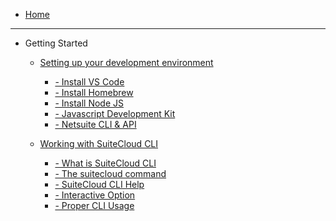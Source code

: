 - [Home](/)

<hr />

- Getting Started

    - [Setting up your development environment](/getting-started/setting-up-your-environment.md#top)
        - [- Install VS Code](/getting-started/setting-up-your-environment.md#vs-code)
        - [- Install Homebrew](/getting-started/setting-up-your-environment.md#homebrew)
        - [- Install Node JS](/getting-started/setting-up-your-environment.md#node-js)
        - [- Javascript Development Kit](/getting-started/setting-up-your-environment.md#jdk)
        - [- Netsuite CLI & API](/getting-started/setting-up-your-environment.md#netsuite-cli)

    - [Working with SuiteCloud CLI](/getting-started/working-with-suitecloud-cli.md#top)
        - [- What is SuiteCloud CLI](/getting-started/working-with-suitecloud-cli.md#what-is-cli)
        - [- The suitecloud command](/getting-started/working-with-suitecloud-cli.md#suitecloud-command)
        - [- SuiteCloud CLI Help](/getting-started/working-with-suitecloud-cli.md#help)
        - [- Interactive Option](/getting-started/working-with-suitecloud-cli.md#interactive)
        - [- Proper CLI Usage](/getting-started/working-with-suitecloud-cli.md#proper-usage)